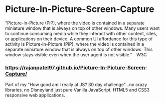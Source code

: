 # Picture-In-Picture-Screen-Capture
"Picture-in-Picture (PiP), where the video is contained in a separate miniature window that is always on top of other windows. Many users want to continue consuming media while they interact with other content, sites, or applications on their device. A common UI affordance for this type of activity is Picture-in-Picture (PiP), where the video is contained in a separate miniature window that is always on top of other windows. This window stays visible even when the user agent is not visible." - W3C

### https://rajanpatel97.github.io/Picture-In-Picture-Screen-Capture/

Part of my "How good am I really at JS? 30 day challenge"...no crazy libraries, no Disneyland just pure Vanilla JavaScript, HTML5 and CSS3 responsive web applications.

